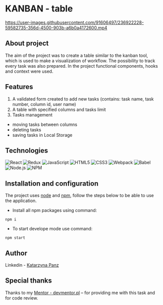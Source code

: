 # KANBAN - table


https://user-images.githubusercontent.com/91606497/236922228-59582735-356d-4500-903b-a6b0a4172600.mp4


## About project
The aim of the project was to create a table similar to the kanban tool, which is used to make a visualization of workflow. The possibility to track every task was also prepared. In the project functional components, hooks and context were used.

## Features
1. A validated form created to add new tasks (contains: task name, task number, column id, user name)
2. A table with specified columns and tasks limit
3. Tasks management
  - moving tasks between columns 
  - deleting tasks
  - saving tasks in Local Storage

## Technologies
![React](https://img.shields.io/badge/React-20232A?style=for-the-badge&logo=react&logoColor=61DAFB)
![Redux](https://img.shields.io/badge/-Redux-black?style=for-the-badge&logo=Redux&logoColor=pink)
![JavaScript](https://img.shields.io/badge/JavaScript-323330?style=for-the-badge&logo=javascript&logoColor=F7DF1E)
![HTML5](https://img.shields.io/badge/HTML5-E34F26?style=for-the-badge&logo=html5&logoColor=white)
![CSS3](https://img.shields.io/badge/CSS3-1572B6?style=for-the-badge&logo=css3&logoColor=white)
![Webpack](https://img.shields.io/badge/Webpack-8DD6F9?style=for-the-badge&logo=Webpack&logoColor=white)
![Babel](https://img.shields.io/badge/Babel-F9DC3E?style=for-the-badge&logo=babel&logoColor=white)
![Node.js](https://img.shields.io/badge/Node.JS-339933?style=for-the-badge&logo=Node.js&logoColor=white)
![NPM](https://img.shields.io/badge/NPM-CB3837?style=for-the-badge&logo=npm&logoColor=white)

## Installation and configuration
The project uses [node](https://nodejs.org/en/) and [npm](https://www.npmjs.com/), follow the steps below to be able to use the application.
- Install all npm packages using command:
````
npm i
````
- To start develope mode use command:
````
npm start
````

## Author
Linkedin - [Katarzyna Panz](https://www.linkedin.com/in/katarzyna-panz-584399228/)

## Special thanks
Thanks to my [Mentor - devmentor.pl](https://devmentor.pl/) – for providing me with this task and for code review.
